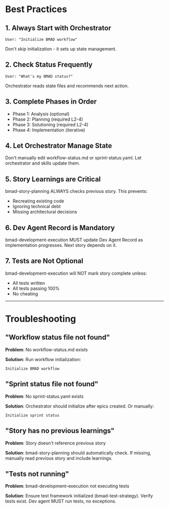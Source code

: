 # Best Practices

## 1. Always Start with Orchestrator

```
User: "Initialize BMAD workflow"
```

Don't skip initialization - it sets up state management.

## 2. Check Status Frequently

```
User: "What's my BMAD status?"
```

Orchestrator reads state files and recommends next action.

## 3. Complete Phases in Order

- Phase 1: Analysis (optional)
- Phase 2: Planning (required L2-4)
- Phase 3: Solutioning (required L2-4)
- Phase 4: Implementation (iterative)

## 4. Let Orchestrator Manage State

Don't manually edit workflow-status.md or sprint-status.yaml. Let orchestrator and skills update them.

## 5. Story Learnings are Critical

bmad-story-planning ALWAYS checks previous story. This prevents:
- Recreating existing code
- Ignoring technical debt
- Missing architectural decisions

## 6. Dev Agent Record is Mandatory

bmad-development-execution MUST update Dev Agent Record as implementation progresses. Next story depends on it.

## 7. Tests are Not Optional

bmad-development-execution will NOT mark story complete unless:
- All tests written
- All tests passing 100%
- No cheating

---

# Troubleshooting

## "Workflow status file not found"

**Problem**: No workflow-status.md exists

**Solution**: Run workflow initialization:
```
Initialize BMAD workflow
```

## "Sprint status file not found"

**Problem**: No sprint-status.yaml exists

**Solution**: Orchestrator should initialize after epics created. Or manually:
```
Initialize sprint status
```

## "Story has no previous learnings"

**Problem**: Story doesn't reference previous story

**Solution**: bmad-story-planning should automatically check. If missing, manually read previous story and include learnings.

## "Tests not running"

**Problem**: bmad-development-execution not executing tests

**Solution**: Ensure test framework initialized (bmad-test-strategy). Verify tests exist. Dev agent MUST run tests, no exceptions.
